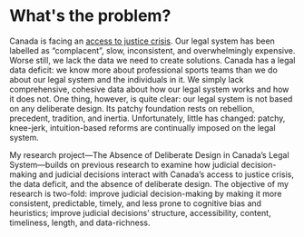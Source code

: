 # What's the problem?

Canada is facing an [access to justice crisis](https://www.theglobeandmail.com/opinion/article-as-courts-reopen-lets-focus-on-creating-equitable-access-to-justice/).  Our legal system has been labelled as “complacent”, slow, inconsistent, and overwhelmingly expensive. Worse still, we lack the data we need to create solutions. Canada has a legal data deficit: we know more about professional sports teams than we do about our legal system and the individuals in it. We simply lack comprehensive, cohesive data about how our legal system works and how it does not. One thing, however, is quite clear: our legal system is not based on any deliberate design. Its patchy foundation rests on rebellion, precedent, tradition, and inertia. Unfortunately, little has changed: patchy, knee-jerk, intuition-based reforms are continually imposed on the legal system.

My research project—The Absence of Deliberate Design in Canada’s Legal System—builds on previous research to examine how judicial decision-making and judicial decisions interact with Canada’s access to justice crisis, the data deficit, and the absence of deliberate design. The objective of my research is two-fold: improve judicial decision-making by making it more consistent, predictable, timely, and less prone to cognitive bias and heuristics; improve judicial decisions’ structure, accessibility, content, timeliness, length, and data-richness. 
